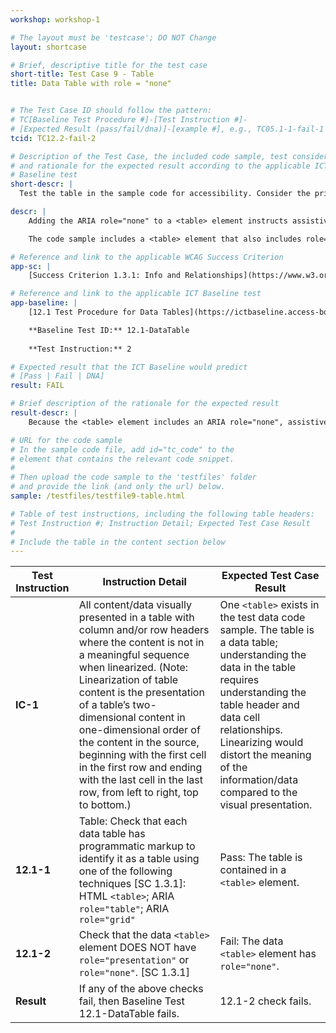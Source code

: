 ```yaml
---
workshop: workshop-1

# The layout must be 'testcase'; DO NOT Change
layout: shortcase

# Brief, descriptive title for the test case
short-title: Test Case 9 - Table
title: Data Table with role = "none"


# The Test Case ID should follow the pattern: 
# TC[Baseline Test Procedure #]-[Test Instruction #]-
# [Expected Result (pass/fail/dna)]-[example #], e.g., TC05.1-1-fail-1
tcid: TC12.2-fail-2

# Description of the Test Case, the included code sample, test considerations,
# and rationale for the expected result according to the applicable ICT
# Baseline test
short-descr: |
  Test the table in the sample code for accessibility. Consider the principles of Perceiveable, Operable, Understandable, and Robust as they relate to tables. In particular consider the applicable Success Criterion from the Web Content Accessibility Guidelines noted below.

descr: | 
    Adding the ARIA role="none" to a <table> element instructs assistive technologies to ignore the table’s structural semantics (i.e., the table’s header and data cell relationships). Data tables require the programmatic, table structure semantics to properly understand the relationships between table headers and data cells. Therefore, if a <table> element also includes role="presentation" then it fails to provide sufficient programmatic information to assistive technology users to properly navigate and fully understand the data.

    The code sample includes a <table> element that also includes role="none". A successful test should identify a FAIL against Baseline 12.1 because the table DOES NOT provide sufficient programmatic information about the table header and data cell relationships.

# Reference and link to the applicable WCAG Success Criterion
app-sc: |
    [Success Criterion 1.3.1: Info and Relationships](https://www.w3.org/WAI/WCAG22/Understanding/info-and-relationships.html) - Information, structure, and relationships conveyed through presentation can be programmatically determined or are available in text.

# Reference and link to the applicable ICT Baseline test
app-baseline: | 
    [12.1 Test Procedure for Data Tables](https://ictbaseline.access-board.gov/12DataTables/#12-tables)

    **Baseline Test ID:** 12.1-DataTable
    
    **Test Instruction:** 2

# Expected result that the ICT Baseline would predict
# [Pass | Fail | DNA]
result: FAIL

# Brief description of the rationale for the expected result
result-descr: | 
    Because the <table> element includes an ARIA role="none", assistive technologies do not have access to the table header header and data cell relationships necessary for understanding the data in the table. The table fails Baseline test 12.1 because of inadequately defined programmatic relationships in the table.

# URL for the code sample
# In the sample code file, add id="tc_code" to the 
# element that contains the relevant code snippet.
#
# Then upload the code sample to the 'testfiles' folder 
# and provide the link (and only the url) below.
sample: /testfiles/testfile9-table.html

# Table of test instructions, including the following table headers: 
# Test Instruction #; Instruction Detail; Expected Test Case Result
#
# Include the table in the content section below
---
```

| Test Instruction | Instruction Detail | Expected Test Case Result |
|------------------|--------------------|---------------------------|
| **IC-1** | All content/data visually presented in a table with column and/or row headers where the content is not in a meaningful sequence when linearized. (Note: Linearization of table content is the presentation of a table’s two-dimensional content in one-dimensional order of the content in the source, beginning with the first cell in the first row and ending with the last cell in the last row, from left to right, top to bottom.) | One `<table>` exists in the test data code sample. The table is a data table; understanding the data in the table requires understanding the table header and data cell relationships. Linearizing would distort the meaning of the information/data compared to the visual presentation.|
| **12.1-1** | Table: Check that each data table has programmatic markup to identify it as a table using one of the following techniques [SC 1.3.1]: HTML `<table>`; ARIA `role="table"`; ARIA `role="grid"` | Pass: The table is contained in a `<table>` element. | 
| **12.1-2** | Check that the data `<table>` element DOES NOT have `role="presentation"` or `role="none"`. [SC 1.3.1] | Fail: The data `<table>` element has `role="none"`. |
| **Result** | If any of the above checks fail, then Baseline Test 12.1-DataTable fails. | 12.1-2 check fails. |